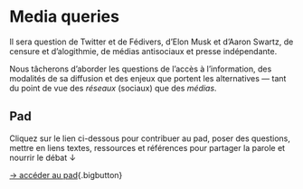 # Media queries

Il sera question de Twitter et de Fédivers, d’Elon Musk et d’Aaron Swartz, de censure et d’alogithmie, de médias antisociaux et presse indépendante.

Nous tâcherons d’aborder les questions de l’accès à l’information, des modalités de sa diffusion et des enjeux que portent les alternatives — tant du point de vue des _réseaux_ (sociaux) que des _médias_.


## Pad

Cliquez sur le lien ci-dessous pour contribuer au pad, poser des questions, mettre en liens textes, ressources et références pour partager la parole et nourrir le débat ↓

[→ accéder au pad](https://semestriel.framapad.org/p/esad_cultures_numeriques_mediaqueries?lang=fr){.bigbutton}